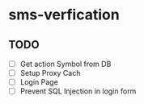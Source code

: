 # sms-verfication


## TODO
- [ ] Get action Symbol from DB
- [ ] Setup Proxy Cach
- [ ] Login Page
- [ ] Prevent SQL Injection in login form
